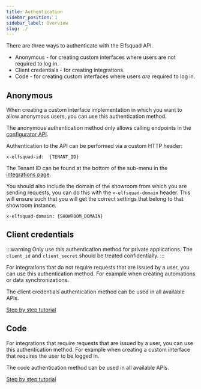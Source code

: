 ```yaml
---
title: Authentication
sidebar_position: 1
sidebar_label: Overview
slug: ./
---
```



There are three ways to authenticate with the Elfsquad API.

* Anonymous - for creating custom interfaces where users are not
  required to log in.
* Client credentials - for creating integrations.
* Code - for creating custom interfaces where users _are_ required to
  log in.

## Anonymous
When creating a custom interface implementation in which you want to
allow anonymous users, you can use this authentication method. 

The anonymous authentication method only allows calling endpoints in the
[configurator API](/apis/configurator/).

Authentication to the API can be performed via a custom HTTP header:

```
x-elfsquad-id:  {TENANT_ID}
```

The Tenant ID can be found at the bottom of the sub-menu in the
[integrations page](https://ems.elfsquad.io/integration).

You should also include the domain of the showroom from which you are
sending requests, you can do this with the `x-elfsquad-domain` header.
This will ensure such that you will get the correct settings that belong
to that showroom instance.

```
x-elfsquad-domain: {SHOWROOM_DOMAIN}
```

## Client credentials
:::warning
Only use this authentication method for private applications. The
`client_id` and `client_secret` should be treated confidentially.
:::

For integrations that do not require requests that are issued by a
user, you can use this authentication method. For example when creating
automations or data synchronizations.

The client credentials authentication method can be used in all
available APIs.

[Step by step tutorial](/docs/authentication/client-credentials)

## Code
For integrations that require requests that are issued by a user, you
can use this authentication method. For example when creating a custom
interface that requires the user to be logged in.

The code authentication method can be used in all available APIs.

[Step by step tutorial](/docs/authentication/code)

